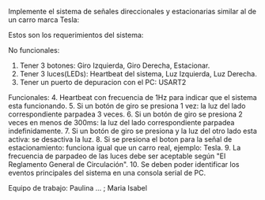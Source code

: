 Implemente el sistema de señales direccionales y estacionarias similar al de un carro marca Tesla:

Estos son los requerimientos del sistema:

No funcionales:
1. Tener 3 botones: Giro Izquierda, Giro Derecha, Estacionar.
2. Tener 3 luces(LEDs): Heartbeat del sistema, Luz Izquierda, Luz Derecha.
3. Tener un puerto de depuracion con el PC: USART2

Funcionales:
4. Heartbeat con frecuencia de 1Hz para indicar que el sistema esta funcionando.
5. Si un botón de giro se presiona 1 vez: la luz del lado correspondiente parpadea 3 veces.
6. Si un botón de giro se presiona 2 veces en menos de 300ms: la luz del lado correspondiente parpadea indefinidamente.
7. Si un botón de giro se presiona y la luz del otro lado esta activa: se desactiva la luz.
8. Si se presiona el boton para la señal de estacionamiento: funciona igual que un carro real, ejemplo: Tesla.
9. La frecuencia de parpadeo de las luces debe ser aceptable según "El Reglamento General de Circulación".
10. Se deben poder identificar los eventos principales del sistema en una consola serial de PC.

Equipo de trabajo:
  Paulina ... ;
  Maria Isabel
